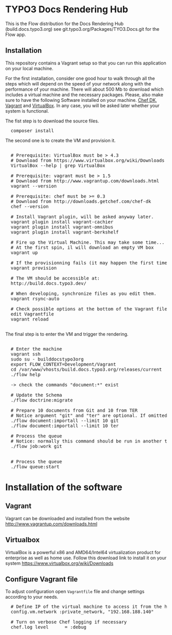 TYPO3 Docs Rendering Hub
========================

This is the Flow distribution for the Docs Rendering Hub (build.docs.typo3.org) see git.typo3.org/Packages/TYO3.Docs.git for the Flow app.


Installation
------------

This repository contains a Vagrant setup so that you can run this application on your local machine.

For the first installation, consider one good hour to walk through all the steps which will depend on the speed of your network along with the performance of your machine.
There will about 500 Mb to download which includes a virtual machine and the necessary packages. Please, also make sure to have the following Software installed on your machine. [Chef DK](http://downloads.getchef.com/chef-dk/), [Vagrant](https://www.vagrantup.com/) and [VirtualBox](https://www.virtualbox.org/). In any case, you will be asked later whether your system is functional.

The fist step is to download the source files.

<pre>
  composer install
</pre>

The second one is to create the VM and provision it.

<pre>

  # Prerequisite: VirtualBox must be > 4.3
  # Download from https://www.virtualbox.org/wiki/Downloads
  VirtualBox --help | grep VirtualBox

  # Prerequisite: vagrant must be > 1.5
  # Download from http://www.vagrantup.com/downloads.html
  vagrant --version

  # Prerequisite: chef must be >= 0.3
  # Download from http://downloads.getchef.com/chef-dk
  chef --version

  # Install Vagrant plugin, will be asked anyway later.
  vagrant plugin install vagrant-cachier
  vagrant plugin install vagrant-omnibus
  vagrant plugin install vagrant-berkshelf

  # Fire up the Virtual Machine. This may take some time...
  # At the first spin, il will download an empty VM box
  vagrant up

  # If the provisionning fails (it may happen the first time), just relaunch the process:
  vagrant provision

  # The VM should be accessible at:
  http://build.docs.typo3.dev/

  # When developing, synchronize files as you edit them.
  vagrant rsync-auto

  # Check possible options at the bottom of the Vagrant file and re-provision the VM.
  edit Vagrantfile
  vagrant reload

</pre>

The final step is to enter the VM and trigger the rendering.

<pre>

  # Enter the machine
  vagrant ssh
  sudo su - builddocstypo3org
  export FLOW_CONTEXT=Development/Vagrant
  cd /var/www/vhosts/build.docs.typo3.org/releases/current
  ./flow help

  -> check the commands "document:*" exist

  # Update the Schema
  ./flow doctrine:migrate

  # Prepare 10 documents from Git and 10 from TER
  # Notice argument "git" and "ter" are optional. If omitted, both TER and Git will be assumed
  ./flow document:importall --limit 10 git
  ./flow document:importall --limit 10 ter

  # Process the queue
  # Notice: normally this command should be run in another terminal within a screen
  ./flow job:work git


  # Process the queue
  ./flow queue:start
</pre>

Installation of the software
============================

Vagrant
-------

Vagrant can be downloaded and installed from the website http://www.vagrantup.com/downloads.html

Virtualbox
----------

VirtualBox is a powerful x86 and AMD64/Intel64 virtualization product for enterprise as well as home use.
Follow this download link to install it on your system https://www.virtualbox.org/wiki/Downloads

Configure Vagrant file
----------------------

To adjust configuration open ``Vagrantfile`` file and change settings according to your needs.

<pre>
  # Define IP of the virtual machine to access it from the host
  config.vm.network :private_network, "192.168.188.140"

  # Turn on verbose Chef logging if necessary
  chef.log_level      = :debug
</pre>
